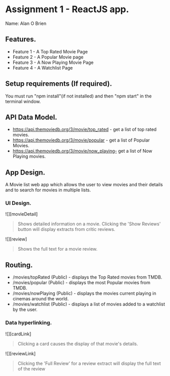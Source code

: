 # Assignment 1 - ReactJS app.

Name: Alan O Brien

## Features.
 
 + Feature 1 - A Top Rated Movie Page 
 + Feature 2 - A Popular Movie page
 + Feature 3 - A Now Playing Movie Page
 + Feature 4 - A Watchlist Page

## Setup requirements (If required).

You must run "npm install"(if not installed) and then "npm start" in the terminal window.

## API Data Model.

+ https://api.themoviedb.org/3/movie/top_rated - get a list of top rated movies. 
+ https://api.themoviedb.org/3/movie/popular - get a list of Popular Movies.
+ https://api.themoviedb.org/3/movie/now_playing- get a list of Now Playing movies.

## App Design.
A Movie list web app which allows the user to view movies and their details and to search for movies in multiple lists.


### UI Design.

![][movieDetail]
>Shows detailed information on a movie. Clicking the 'Show Reviews' button will display extracts from critic reviews.

![][review]
>Shows the full text for a movie review. 

## Routing.

+ /movies/topRated (Public) - displays the Top Rated movies from TMDB.
+ /movies/popular (Public) - displays the most Popular movies from TMDB.
+ /movies/nowPlaying (Public) - displays the movies current playing in cinemas around the world.
+ /movies/watchlist (Public) - displays a list of movies added to a watchlist by the user.

### Data hyperlinking.

![][cardLink]
> Clicking a card causes the display of that movie's details.

![][reviewLink]
>Clicking the 'Full Review' for a review extract will display the full text of the review

[TopRated]: ./public/TopMovies.png
[Popular]: ./public/Popular.png
[NowPlaying]: ./public/NowMovies.png
[Watchlist]: ./public/Watchlist.png